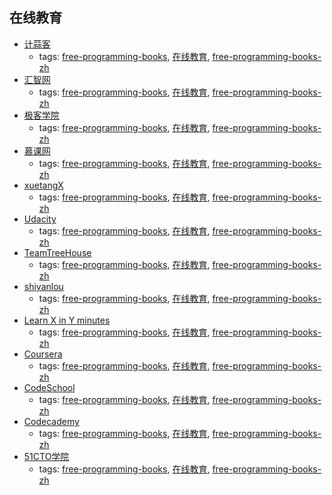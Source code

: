 在线教育 
---
* [计蒜客](http://www.jisuanke.com)
    * tags: [free-programming-books](../tags/free-programming-books.md), [在线教育](../tags/在线教育.md), [free-programming-books-zh](../tags/free-programming-books-zh.md)
* [汇智网](http://www.hubwiz.com)
    * tags: [free-programming-books](../tags/free-programming-books.md), [在线教育](../tags/在线教育.md), [free-programming-books-zh](../tags/free-programming-books-zh.md)
* [极客学院](http://www.jikexueyuan.com)
    * tags: [free-programming-books](../tags/free-programming-books.md), [在线教育](../tags/在线教育.md), [free-programming-books-zh](../tags/free-programming-books-zh.md)
* [慕课网](http://www.imooc.com/course/list)
    * tags: [free-programming-books](../tags/free-programming-books.md), [在线教育](../tags/在线教育.md), [free-programming-books-zh](../tags/free-programming-books-zh.md)
* [xuetangX](https://www.xuetangx.com)
    * tags: [free-programming-books](../tags/free-programming-books.md), [在线教育](../tags/在线教育.md), [free-programming-books-zh](../tags/free-programming-books-zh.md)
* [Udacity](https://www.udacity.com)
    * tags: [free-programming-books](../tags/free-programming-books.md), [在线教育](../tags/在线教育.md), [free-programming-books-zh](../tags/free-programming-books-zh.md)
* [TeamTreeHouse](https://teamtreehouse.com)
    * tags: [free-programming-books](../tags/free-programming-books.md), [在线教育](../tags/在线教育.md), [free-programming-books-zh](../tags/free-programming-books-zh.md)
* [shiyanlou](https://www.shiyanlou.com)
    * tags: [free-programming-books](../tags/free-programming-books.md), [在线教育](../tags/在线教育.md), [free-programming-books-zh](../tags/free-programming-books-zh.md)
* [Learn X in Y minutes](https://learnxinyminutes.com)
    * tags: [free-programming-books](../tags/free-programming-books.md), [在线教育](../tags/在线教育.md), [free-programming-books-zh](../tags/free-programming-books-zh.md)
* [Coursera](https://www.coursera.org/courses?orderby=upcoming&lngs=zh)
    * tags: [free-programming-books](../tags/free-programming-books.md), [在线教育](../tags/在线教育.md), [free-programming-books-zh](../tags/free-programming-books-zh.md)
* [CodeSchool](https://www.codeschool.com)
    * tags: [free-programming-books](../tags/free-programming-books.md), [在线教育](../tags/在线教育.md), [free-programming-books-zh](../tags/free-programming-books-zh.md)
* [Codecademy](https://www.codecademy.com/?locale_code=zh)
    * tags: [free-programming-books](../tags/free-programming-books.md), [在线教育](../tags/在线教育.md), [free-programming-books-zh](../tags/free-programming-books-zh.md)
* [51CTO学院](http://edu.51cto.com)
    * tags: [free-programming-books](../tags/free-programming-books.md), [在线教育](../tags/在线教育.md), [free-programming-books-zh](../tags/free-programming-books-zh.md)
